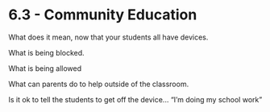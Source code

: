 # 6.3 - Community Education

What does it mean, now that your students all have devices. 

What is being blocked. 

What is being allowed

What can parents do to help outside of the classroom.

Is it ok to tell the students to get off the device... “I’m doing my school work” 
